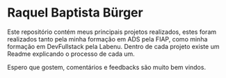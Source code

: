 # Raquel Baptista Bürger

Este repositório contém meus principais projetos realizados, estes foram realizados tanto pela minha formação em ADS pela FIAP, como minha formação em DevFullstack pela Labenu.
Dentro de cada projeto existe um Readme explicando o processo de cada um.

Espero que gostem, comentários e feedbacks são muito bem vindos.

